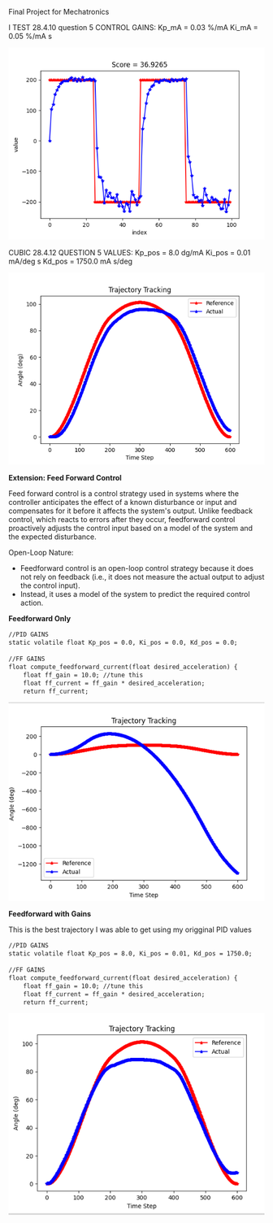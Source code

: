 
Final Project for Mechatronics



I TEST 28.4.10 question 5
CONTROL GAINS: 
Kp_mA = 0.03 %/mA
Ki_mA = 0.05 %/mA s

![Itest_28.4.10.5](images/Itest_28.4.10.5.png)



CUBIC 28.4.12 QUESTION 5 
VALUES: 
Kp_pos = 8.0 dg/mA 
Ki_pos = 0.01 mA/deg s
Kd_pos = 1750.0 mA s/deg

![](images/cubic.png)


**Extension: Feed Forward Control**

Feed forward control is a control strategy used in systems where the controller anticipates the effect of a known disturbance or input and compensates for it before it affects the system's output. Unlike feedback control, which reacts to errors after they occur, feedforward control proactively adjusts the control input based on a model of the system and the expected disturbance.

Open-Loop Nature:
- Feedforward control is an open-loop control strategy because it does not rely on feedback (i.e., it does not measure the actual output to adjust the control input).
- Instead, it uses a model of the system to predict the required control action. 

**Feedforward Only**
```
//PID GAINS
static volatile float Kp_pos = 0.0, Ki_pos = 0.0, Kd_pos = 0.0;

//FF GAINS
float compute_feedforward_current(float desired_acceleration) {
    float ff_gain = 10.0; //tune this 
    float ff_current = ff_gain * desired_acceleration;
    return ff_current; 
```

![feedforward only](images/just_feed_forward.png)


**Feedforward with Gains**

This is the best trajectory I was able to get using my origginal PID values
```
//PID GAINS
static volatile float Kp_pos = 8.0, Ki_pos = 0.01, Kd_pos = 1750.0;

//FF GAINS
float compute_feedforward_current(float desired_acceleration) {
    float ff_gain = 10.0; //tune this 
    float ff_current = ff_gain * desired_acceleration;
    return ff_current; 
```


![with ff and gains ](images/trajectory_with_gains_and_ff.png)
